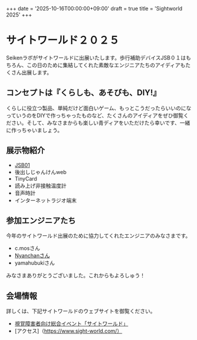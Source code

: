 +++
date = '2025-10-16T00:00:00+09:00'
draft = true
title = 'Sightworld 2025'
+++
# サイトワールド２０２５

Seikenラボがサイトワールドに出展いたします。歩行補助デバイスJSB０１はもちろん、この日のために集結してくれた素敵なエンジニアたちのアイディアもたくさん出展します。

## コンセプトは『くらしも、あそびも、DIY!』

くらしに役立つ製品、単純だけど面白いゲーム、もっとこうだったらいいのになっていうのをDIYで作っちゃったものなど、たくさんのアイディアをぜひ御覧ください。そして、みなさまからも楽しい青ディアをいただけたら幸いです、一緒に作っちゃいましょう。

## 展示物紹介

- [JSB01](https://seiken-lab.com/products/jsb01/)
- 後出しじゃんけんweb
- TinyCard
- 読み上げ非接触温度計
- 音声時計
- インターネットラジオ端末

## 参加エンジニアたち

今年のサイトワールド出展のために協力してくれたエンジニアのみなさまです。

- c.mosさん
- [Nyanchanさん](https://yncat.net/)
- yamahubukiさん

みなさまありがとうございました。これからもよろしゅう！

## 会場情報

詳しくは、下記サイトワールドのウェブサイトを御覧ください。

- [視覚障害者向け総合イベント「サイトワールド」](https://www.sight-world.com/)
- [アクセス]（<https://www.sight-world.com/）>
